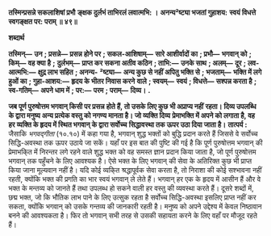 **तस्मिन्प्रसन्ने सकलाशिषां प्रभौ** **ङ्क्षक दुर्लभं ताभिरलं लवात्मभि: ।** **अनन्य²ष्ट्या भजतां गुहाशय:** **स्वयं विधत्ते स्वगङ्क्षत पर: पराम् ॥ ४९॥** 

**शब्दार्थ** 

**तस्मिन्—** **उन** **; प्रसन्ने—** **प्रसन्न होने पर** **; सकल-आशिषाम्—** **सारे आशीर्वादों का** **; प्रभौ—** **भगवान् को** **; किम्—** **वह क्या है** **;** **दुर्लभम्—** **प्राप्त कर सकना अतीव कठिन** **; ताभि:—** **उनके साथ** **; अलम्—** **दूर** **; लव-आत्मभि:—** **क्षुद्र लाभ सहित** **; अनन्य-** **²ष्ट्या—** **अन्य कुछ से नहीं अपितु भक्ति से** **; भजताम्—** **भक्ति में लगे हुओं का** **; गुहा-आशय:—** **हृदय के भीतर निवास करने** **वाले** **; स्वयम्—** **स्वयं** **; विधत्ते—** **सश्पन्न करता है** **; स्व-गतिम्—** **अपने धाम में** **; पर:—** **परम** **; पराम्—** **दिव्य।** **.** 

**जब पूर्ण पुरुषोत्तम भगवान् किसी पर प्रसन्न होते हैं, तो उसके लिए कुछ भी अप्राप्य नहीं** **रहता। दिव्य उपलब्धि के द्वारा मनुष्य अन्य प्रत्येक वस्तु को नगण्य मानता है। जो व्यक्ति दिव्य** **प्रेमाभक्ति में अपने को लगाता है, वह हर व्यक्ति के हृदय में स्थित भगवान् के द्वारा सर्वोच्च** **सिद्धावस्था तक ऊपर उठा दिया जाता है।** **तात्पर्य :** जैसाकि *भगवद्गीता* (१०.१०) में कहा गया है, भगवान् शुद्ध भक्तों को बुद्धि प्रदान करते हैं जिससे वे सर्वोच्च सिद्धि-अवस्था तक ऊपर उठाये जा सकें। यहाँ पर इस बात की पुष्टि की गई है कि पूर्ण पुरुषोत्तम भगवान् की प्रेमाभकि्त में निरन्तर लगे रहने वाले शुद्ध भक्त को वह समस्त ज्ञान प्रदान किया जाता है, जो पूर्ण पुरुषोत्तम भगवान् तक पहुँचने के लिए आवश्यक है। ऐसे भक्त के लिए भगवान् की सेवा के अतिरिक्त कुछ भी प्राप्त किया जाना मूल्यवान नहीं है। यदि कोई व्यकि्त श्रद्धापूर्वक सेवा करता है, तो निराशा की कोई सश्भावना नहीं रहती, क्योंकि भक्त की प्रगति का भार स्वयं भगवान् ले लेते हैं। भगवान् हर एक के हृदय में आसीन हैं और वे भक्त के मन्तव्य को जानते हैं तथा उपलब्ध हो सकने वाली हर वस्तु की व्यवस्था करते हैं। दूसरे शब्दों में, छद्म भक्त, जो कि भौतिक लाभ पाने के लिए उत्सुक रहता है सर्वोच्च सिद्धि-अवस्था इसलिए प्राप्त नहीं कर सकता, क्योंकि भगवान् को उसके गन्तव्य की जानकारी रहती है। मनुष्य को अपने उद्देश्य में केवल निष्ठावान बनने की आवश्यकता है। फिर तो भगवान् सभी तरह से उसकी सहायता करने के लिए वहाँ पर मौजूद रहते हैं।  
